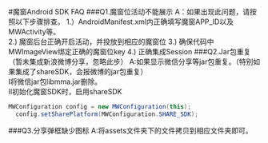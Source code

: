 #魔窗Android SDK FAQ
###Q1.魔窗位活动不能展示
A：如果出现此问题，请按照以下步骤排查。
1.）AndroidManifest.xml内正确填写魔窗APP_ID以及MWActivity等。<br>
2.) 魔窗后台正确开启活动，并投放到相应的魔窗位
3.) 确保代码中MWImageView绑定正确的魔窗位key
4.) 正确集成Session
###Q2.Jar包重复（暂未集成新浪微博分享，忽略此步）
A:如果显示微信分享等jar包重复。（特别如果集成了shareSDK，会报微博的jar包重复）<br>
Ⅰ将微信jar包libmma.jar删除。<br>
Ⅱ初始化魔窗SDK时，启用shareSDK<br>
```Java
MWConfiguration config = new MWConfiguration(this);
  config.setSharePlatform(MWConfiguration.SHARE_SDK);
```
###Q3.分享弹框缺少图标
A:将assets文件夹下的文件拷贝到相应文件夹即可。
